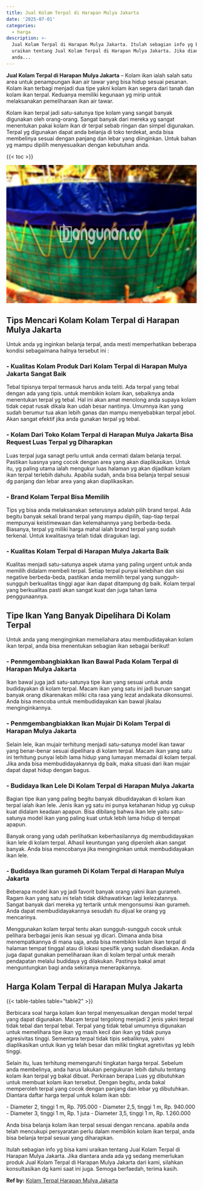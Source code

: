 ```yaml
---
title: Jual Kolam Terpal di Harapan Mulya Jakarta
date: '2025-07-01'
categories:
  - harga
description: >-
  Jual Kolam Terpal di Harapan Mulya Jakarta. Itulah sebagian info yg bisa kami
  uraikan tentang Jual Kolam Terpal di Harapan Mulya Jakarta. Jika diantara
  anda...
---
```


**Jual Kolam Terpal di Harapan Mulya Jakarta** – Kolam ikan ialah salah satu area untuk penampungan ikan air tawar yang bisa hidup sesuai pesanan. Kolam ikan terbagi menjadi dua tipe yakni kolam ikan segera dari tanah dan kolam ikan terpal. Keduanya memiliki kegunaan yg mirip untuk melaksanakan pemeliharaan ikan air tawar.

Kolam ikan terpal jadi satu-satunya tipe kolam yang sangat banyak digunakan oleh orang-orang. Sangat banyak dari mereka yg sangat menentukan pakai kolam ikan dr terpal sebab ringan dan simpel digunakan. Terpal yg digunakan dapat anda belanja di toko terdekat, anda bisa membelinya sesuai dengan panjang dan lebar yang diinginkan. Untuk bahan yg mampu dipilih menyesuaikan dengan kebutuhan anda.

{{< toc >}}

![Jual Kolam Terpal di Harapan Mulya Jakarta](/images/jual-kolam-terpal-58.png)

## Tips Mencari Kolam Kolam Terpal di Harapan Mulya Jakarta

Untuk anda yg inginkan belanja terpal, anda mesti memperhatikan beberapa kondisi sebagaimana halnya tersebut ini :

### \- Kualitas Kolam Produk Dari Kolam Terpal di Harapan Mulya Jakarta Sangat Baik

Tebal tipisnya terpal termasuk harus anda teliti. Ada terpal yang tebal dengan ada yang tipis. untuk membikin kolam ikan, sebaiknya anda menentukan terpal yg tebal. Hal ini akan amat menolong anda supaya kolam tidak cepat rusak dikala ikan udah besar nantinya. Umumnya ikan yang sudah berumur tua akan lebih ganas dan mampu menyebabkan terpal jebol. Akan sangat efektif jika anda gunakan terpal yg tebal.

### \- Kolam Dari Toko Kolam Terpal di Harapan Mulya Jakarta Bisa Request Luas Terpal yg Diharapkan

Luas terpal juga sanagt perlu untuk anda cermati dalam belanja terpal. Pastikan luasnya yang cocok dengan area yang akan diaplikasikan. Untuk itu, yg paling utama ialah mengukur luas halaman yg akan dijadikan kolam ikan terpal terlebih dahulu. Apabila sudah, anda bisa belanja terpal sesuai dg panjang dan lebar area yang akan diaplikasikan.

### \- Brand Kolam Terpal Bisa Memilih

Tips yg bisa anda melaksanakan seterusnya adalah pilih brand terpal. Ada begitu banyak sekali brand terpal yang mampu dipilih, tiap-tiap terpal mempunyai keistimewaan dan kelemahannya yang berbeda-beda. Biasanya, terpal yg miliki harga mahal ialah brand terpal yang sudah terkenal. Untuk kwalitasnya telah tidak diragukan lagi.

### \- Kualitas Kolam Terpal di Harapan Mulya Jakarta Baik

Kualitas menjadi satu-satunya aspek utama yang paling urgent untuk anda memilih didalam membeli terpal. Setiap terpal punyai kelebihan dan sisi negative berbeda-beda, pastikan anda memilih terpal yang sungguh-sungguh berkualitas tinggi agar ikan dapat ditampung dg baik. Kolam terpal yang berkualitas pasti akan sangat kuat dan juga tahan lama penggunaannya.

## Tipe Ikan Yang Banyak Dipelihara Di Kolam Terpal

Untuk anda yang menginginkan memeliahara atau membudidayakan kolam ikan terpal, anda bisa menentukan sebagian ikan sebagai berikut!

### \- Penmgembangbiakkan Ikan Bawal Pada Kolam Terpal di Harapan Mulya Jakarta

Ikan bawal juga jadi satu-satunya tipe ikan yang sesuai untuk anda budidayakan di kolam terpal. Macam ikan yang satu ini jadi buruan sangat banyak orang dikarenakan miliki cita rasa yang lezat andaikata dikonsumsi. Anda bisa mencoba untuk membudidayakan kan bawal jikalau menginginkannya.

### \- Penmgembangbiakkan Ikan Mujair Di Kolam Terpal di Harapan Mulya Jakarta

Selain lele, ikan mujair terhitung menjadi satu-satunya model ikan tawar yang benar-benar sesuai dipelihara di kolam terpal. Macam ikan yang satu ini terhitung punyai lebih lama hidup yang lumayan memadai di kolam terpal. Jika anda bisa membudidayakannya dg baik, maka situasi dari ikan mujair dapat dapat hidup dengan bagus.

### \- Budidaya Ikan Lele Di Kolam Terpal di Harapan Mulya Jakarta

Bagian tipe ikan yang paling begitu banyak dibudidayakan di kolam ikan terpal ialah ikan lele. Jenis ikan yg satu ini punya ketahanan hidup yg cukup kuat didalam keadaan apapun. Bisa dibilang bahwa ikan lele yaitu satu-satunya model ikan yang paling kuat untuk lebih lama hidup di tempat apapun.

Banyak orang yang udah perlihatkan keberhasilannya dg membudidayakan ikan lele di kolam terpal. Alhasil keuntungan yang diperoleh akan sangat banyak. Anda bisa mencobanya jika menginginkan untuk membudidayakan ikan lele.

### \- Budidaya Ikan gurameh Di Kolam Terpal di Harapan Mulya Jakarta

Beberapa model ikan yg jadi favorit banyak orang yakni ikan gurameh. Ragam ikan yang satu ini telah tidak dikhawatirkan lagi kelezatannya. Sangat banyak dari mereka yg tertarik untuk mengonsumsi ikan gurameh. Anda dapat membudidayakannya sesudah itu dijual ke orang yg mencarinya.

Menggunakan kolam terpal tentu akan sungguh-sungguh cocok untuk pelihara berbagai jenis ikan sesuai yg dicari. Dimana anda bisa menempatkannya di mana saja, anda bisa membikin kolam ikan terpal di halaman tempat tinggal atau di lokasi spesifik yang sudah disediakan. Anda juga dapat gunakan pemeliharaan ikan di kolam terpal untuk meraih pendapatan melalui budidaya yg dilakukan. Pastinya bakal amat menguntungkan bagi anda sekiranya menerapkannya.

## Harga Kolam Terpal di Harapan Mulya Jakarta

{{< table-tables table="table2" >}}

Berbicara soal harga kolam ikan terpal menyesuaikan dengan model terpal yang dapat digunakan. Macam terpal tergolong menjadi 2 jenis yakni terpal tidak tebal dan terpal tebal. Terpal yang tidak tebal umumnya digunakan untuk memelihara tipe ikan yg masih kecil dan ikan yg tidak punya agresivitas tinggi. Sementara terpal tidak tipis sebaliknya, yakni diaplikasikan untuk ikan yg telah besar dan miliki tingkat agretivitas yg lebih tinggi.

Selain itu, luas terhitung memengaruhi tingkatan harga terpal. Sebelum anda membelinya, anda harus lakukan pengukuran lebih dahulu tentang kolam ikan terpal yg bakal dibuat. Perkiraan berapa Luas yg dibutuhkan untuk membuat kolam ikan tersebut. Dengan begitu, anda bakal memperoleh terpal yang cocok dengan panjang dan lebar yg dibutuhkan. Diantara daftar harga terpal untuk kolam ikan sbb:

\- Diameter 2, tinggi 1 m, Rp. 795.000 - Diameter 2,5, tinggi 1 m, Rp. 940.000 - Diameter 3, tinggi 1 m, Rp. 1 juta - Diameter 3,5, tinggi 1 m, Rp. 1.260.000

Anda bisa belanja kolam ikan terpal sesuai dengan rencana. apabila anda telah mencukupi persyaratan perlu dalam membikin kolam ikan terpal, anda bisa belanja terpal sesuai yang diharapkan.

Itulah sebagian info yg bisa kami uraikan tentang Jual Kolam Terpal di Harapan Mulya Jakarta. Jika diantara anda ada yg sedang memerlukan produk Jual Kolam Terpal di Harapan Mulya Jakarta dari kami, silahkan konsultasikan dg kami saat ini juga. Semoga berfaedah, terima kasih.

**Ref by:** [Kolam Terpal Harapan Mulya Jakarta](https://id.wikipedia.org/wiki/Kolam)
